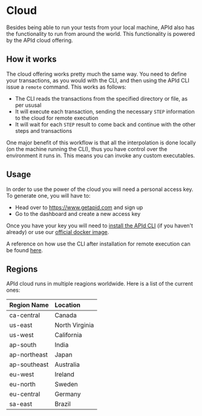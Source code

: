 # Cloud

Besides being able to run your tests from your local machine, APId also has the functionality to run from around the world. This functionality is powered by the APId cloud offering.

## How it works

The cloud offering works pretty much the same way. You need to define your transactions, as you would with the CLI, and then using the APId CLI issue a `remote` command. This works as follows:

- The CLI reads the transactions from the specified directory or file, as per ususal
- It will execute each transaction, sending the necessary `STEP` information to the cloud for remote execution
- It will wait for each `STEP` result to come back and continue with the other steps and transactions

One major benefit of this workflow is that all the interpolation is done locally (on the machine running the CLI), thus you have control over the environment it runs in. This means you can invoke any custom executables.

## Usage

In order to use the power of the cloud you will need a personal access key. To generate one, you will have to:

- Head over to https://www.getapid.com and sign up
- Go to the dashboard and create a new access key

Once you have your key you will need to [install the APId CLI](../installation/cli.md) (if you haven't already) or use our [official docker image](../installation/docker.md).

A reference on how use the CLI after installation for remote execution can be found [here](../cli/remote.md).

## Regions

APId cloud runs in multiple reagions worldwide. Here is a list of the current ones:

| Region Name  | Location       |
| :----------- | :------------- |
| ca-central   | Canada         |
| us-east      | North Virginia |
| us-west      | California     |
| ap-south     | India          |
| ap-northeast | Japan          |
| ap-southeast | Australia      |
| eu-west      | Ireland        |
| eu-north     | Sweden         |
| eu-central   | Germany        |
| sa-east      | Brazil         |
